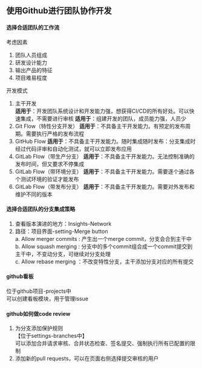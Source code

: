 ## 使用Github进行团队协作开发

#### 选择合适团队的工作流
考虑因素
1. 团队人员组成
2. 研发设计能力
3. 输出产品的特征
4. 项目难易程度

开发模式
1. 主干开发  
    **适用于**：开发团队系统设计和开发能力强，想获得CI/CD的所有好处。可以快速集成，不需要进行审核
    **适用于**：组建开发的团队，成员能力强，人员少
2. Git Flow（特性分支开发）
    **适用于**：不具备主干开发能力。有预定的发布周期。需要执行严格的发布流程
3. GitHub Flow
    **适用于**：不具备主干开发能力。随时集成随时发布：分支集成时经过代码评审和自动化测试，就可以立即发布应用
4. GitLab Flow（带生产分支）
    **适用于**：不具备主干开发能力。无法控制准确的发布时间，但又要求不停集成
5. GitLab Flow（带环境分支）
    **适用于**：不具备主干开发能力。需要逐个通过各个测试环境的验证才能发布
5. GitLab Flow（带发布分支）
    **适用于**：不具备主干开发能力。需要对外发布和维护不同的版本

#### 选择合适团队的分支集成策略
1. 查看版本演进的地方：Insights-Network
2. 路径：项目界面-setting-Merge button  
    a. Allow merger commits : 产生出一个merge commit，分支会合到主干中  
    b. Allow squash merging : 分支中的多个commit组合成一个commit提交到主干中，不变动分支，可继续对分支处理  
    c. Allow rebase merging ：不改变特性分支，主干添加分支对应的所有提交  

#### github看板
位于github项目-projects中  
可以创建看板模块，用于管理issue

#### github如何做code review
1. 为分支添加保护规则  
   【位于settings-branches中】  
   可以添加合并请求审核、合并状态检查、签名提交、强制执行所有已配置的限制
2. 添加新的pull requests，可以在页面右侧选择提交审核的用户



